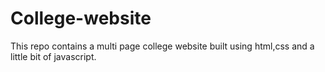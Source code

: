 # College-website
This repo contains a multi page college website built using html,css and a little bit of javascript.
